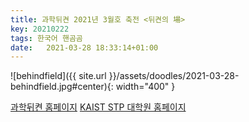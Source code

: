 ```yaml
---
title: 과학뒤켠 2021년 3월호 축전 <뒤켠의 場> 
key: 20210222
tags: 한국어 핸곰곰
date:   2021-03-28 18:33:14+01:00
---
```


![behindfield]({{ site.url }}/assets/doodles/2021-03-28-behindfield.jpg#center){: width="400" }

[과학뒤켠 홈페이지](https://behindsciences.kaist.ac.kr/)
[KAIST STP 대학원 홈페이지](https://stp.kaist.ac.kr/0608)
